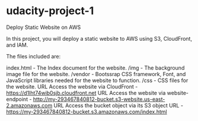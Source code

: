 # udacity-project-1
Deploy Static Website on AWS

In this project, you will deploy a static website to AWS using S3, CloudFront, and IAM.

The files included are: 

index.html - The Index document for the website.
/img - The background image file for the website.
/vendor - Bootssrap CSS framework, Font, and JavaScript libraries needed for the website to function.
/css - CSS files for the website.
URL Access the website via CloudFront - https://d1lht74wib0sjb.cloudfront.net
URL Access the website via website-endpoint - http://my-293467840812-bucket.s3-website.us-east-2.amazonaws.com
URL Access the bucket object via its S3 object URL - https://my-293467840812-bucket.s3.amazonaws.com/index.html
